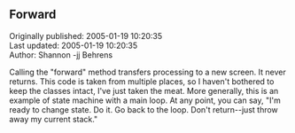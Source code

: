 ## Forward  
Originally published: 2005-01-19 10:20:35  
Last updated: 2005-01-19 10:20:35  
Author: Shannon -jj Behrens  
  
Calling the "forward" method transfers processing to a new screen.
It never returns.  This code is taken from multiple places, so I haven't
bothered to keep the classes intact, I've just taken the meat.  More generally,
this is an example of state machine with a main loop.  At any point, you can
say, "I'm ready to change state.  Do it.  Go back to the loop.  Don't
return--just throw away my current stack."